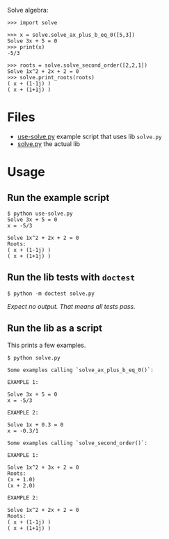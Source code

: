 Solve algebra:

```python-repl
>>> import solve

>>> x = solve.solve_ax_plus_b_eq_0([5,3])
Solve 3x + 5 = 0
>>> print(x)
-5/3

>>> roots = solve.solve_second_order([2,2,1])
Solve 1x^2 + 2x + 2 = 0
>>> solve.print_roots(roots)
( x + (1-1j) )
( x + (1+1j) )
```

# Files

- [use-solve.py](use-solve.py) example script that uses lib `solve.py`
- [solve.py](solve.py) the actual lib

# Usage

## Run the example script

```run-example-script
$ python use-solve.py 
Solve 3x + 5 = 0
x = -5/3

Solve 1x^2 + 2x + 2 = 0
Roots:
( x + (1-1j) )
( x + (1+1j) )
```

## Run the lib tests with `doctest`

```run-lib-doctests
$ python -m doctest solve.py
```

*Expect no output. That means all tests pass.*

## Run the lib as a script

This prints a few examples.

```run-solve-as-py-script
$ python solve.py 

Some examples calling `solve_ax_plus_b_eq_0()`:

EXAMPLE 1:

Solve 3x + 5 = 0
x = -5/3

EXAMPLE 2:

Solve 1x + 0.3 = 0
x = -0.3/1

Some examples calling `solve_second_order()`:

EXAMPLE 1:

Solve 1x^2 + 3x + 2 = 0
Roots:
(x + 1.0)
(x + 2.0)

EXAMPLE 2:

Solve 1x^2 + 2x + 2 = 0
Roots:
( x + (1-1j) )
( x + (1+1j) )
```
